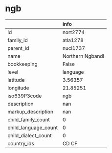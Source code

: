 # ngb
|                      | info             |
|:---------------------|:-----------------|
| id                   | nort2774         |
| family_id            | atla1278         |
| parent_id            | nucl1737         |
| name                 | Northern Ngbandi |
| bookkeeping          | False            |
| level                | language         |
| latitude             | 3.56357          |
| longitude            | 21.85251         |
| iso639P3code         | ngb              |
| description          | nan              |
| markup_description   | nan              |
| child_family_count   | 0                |
| child_language_count | 0                |
| child_dialect_count  | 0                |
| country_ids          | CD CF            |